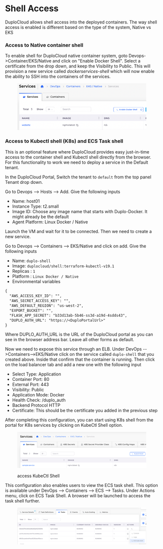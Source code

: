# Shell Access

DuploCloud allows shell access into the deployed containers. The way shell access is enabled is different based on the type of the system,  Native vs EKS

### Access to Native container shell

To enable shell for DuploCloud native container system, goto Devops->Container/EKS/Native and click on "Enable Docker Shell". Select a certificate from the drop down, and keep the Visibility to Public. This will provision a new service called _dockerservices-shell_ which will now enable the ability to SSH into the containers of the services.

<figure><img src="../../.gitbook/assets/Screen Shot 2022-04-15 at 10.28.01 AM.png" alt=""><figcaption></figcaption></figure>

### Access to Kubectl shell (K8s) and ECS Task shell

This is an optional feature where DuploCloud provides easy just-in-time access to the container shell and Kubectl shell directly from the browser. For this functionality to work we need to deploy a service in the Default tenant.

In the DuploCloud Portal, Switch the tenant to `default` from the top panel Tenant drop down.

Go to Devops --> Hosts --> Add. Give the following inputs

* Name: host01
* Instance Type: t2.small
* Image ID: Choose any image name that starts with Duplo-Docker. It might already be the default
* Agent Platform: Linux Docker / Native

Launch the VM and wait for it to be connected. Then we need to create a new service.

&#x20;Go to Devops --> Containers --> EKS/Native and click on add. Give the following inputs

* Name: `duplo-shell`
* Image: `duplocloud/shell:terraform-kubectl-v19.1`
* Replicas : `1`
* Platform : `Linux Docker / Native`
* Environmental variables

```
{
  "AWS_ACCESS_KEY_ID": "",
  "AWS_SECRET_ACCESS_KEY": "",
  "AWS_DEFAULT_REGION": "us-west-2",
  "EXPORT_BUCKET": "",
  "FLASK_APP_SECRET": "b33d13ab-5b46-ss3d-a19d-4sdds43",
  "DUPLO_AUTH_URL": "https://<DuploPortalUrl>"
}
```

Where DUPLO\_AUTH\_URL is the URL of the DuploCloud portal as you can see in the browser address bar. Leave all other forms as default.

Now we need to expose this service through an ELB. Under DevOps -->Containers-->EKS/Native click on the service called `duplo-shell` that you created above. Inside that confirm that the container is running. Then click on the load balancer tab and add a new one with the following input

* Select Type: Application
* Container Port: 80
* External Port: 443
* Visibility: Public
* Application Mode: Docker
* Health Check: /duplo\_auth
* Backend Protocol HTTP
* Certificate: This should be the certificate you added in the previous step

After completing this configuration, you can start using K8s shell from the portal for K8s services by clicking on KubeCtl Shell option.

<figure><img src="../../.gitbook/assets/image.png" alt=""><figcaption><p>access KubeCtl Shell</p></figcaption></figure>

This configuration also enables users to view the  ECS task shell. This option is available under DevOps --> Containers --> ECS --> Tasks. Under Actions menu, click on ECS Task Shell. A browser will be launched to access the task shell further.

<figure><img src="../../.gitbook/assets/image (5).png" alt=""><figcaption></figcaption></figure>
